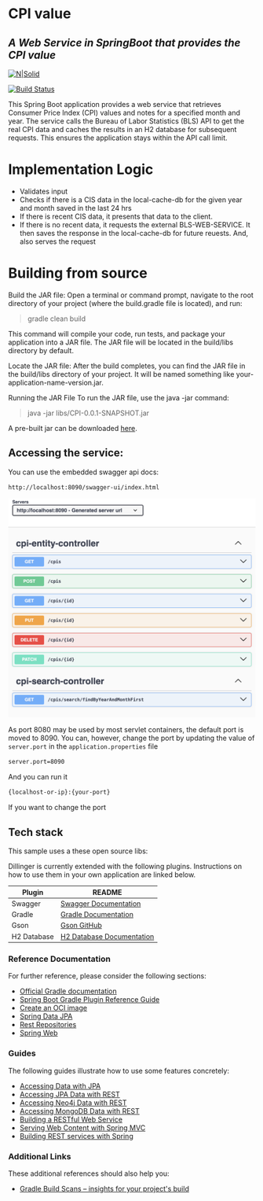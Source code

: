 # CPI value
## _A Web Service in SpringBoot that provides the CPI value_

[![N|Solid](https://miro.medium.com/v2/resize:fit:716/1*98O4Gb5HLSlmdUkKg1DP1Q.png)](https://spring.io/projects/spring-boot)

[![Build Status](https://travis-ci.org/joemccann/dillinger.svg?branch=master)](https://travis-ci.org/joemccann/dillinger)

This Spring Boot application provides a web service that retrieves Consumer Price Index (CPI) values and notes for a specified month and year.
The service calls the Bureau of Labor Statistics (BLS) API to get the real CPI data and caches the results in an H2 database for subsequent requests.
This ensures the application stays within the API call limit.


# Implementation Logic

- Validates input
- Checks if there is a CIS data in the local-cache-db for the given year and month saved in the last 24 hrs
- If there is recent CIS data, it presents that data to the client.
- If there is no recent data, it requests the external BLS-WEB-SERVICE. It then saves the response in the local-cache-db for future reuests. And, also serves the request

# Building from source

Build the JAR file: Open a terminal or command prompt, navigate to the root directory of your project (where the build.gradle file is located), and run:

>gradle clean build


This command will compile your code, run tests, and package your application into a JAR file. The JAR file will be located in the build/libs directory by default.

Locate the JAR file: After the build completes, you can find the JAR file in the build/libs directory of your project. It will be named something like your-application-name-version.jar.

Running the JAR File
To run the JAR file, use the java -jar command:

>java -jar libs/CPI-0.0.1-SNAPSHOT.jar

A pre-built jar can be downloaded [here](https://github.com/mekete/CPI/blob/main/CPI-0.0.1-SNAPSHOT.jar).

## Accessing the service:

You can use the embedded swagger api docs:
```sh
http://localhost:8090/swagger-ui/index.html
```



![Swagger API DOcs](swagger.png)


As port 8080 may be used by most servlet containers, the default port is moved to 8090. You can, however, change the port by updating the value of `server.port` in the  `application.properties` file

```sh
server.port=8090
```

And you can run it
```sh
{localhost-or-ip}:{your-port}
```
If you want to change the port
## Tech stack

This sample uses a these open source libs:

Dillinger is currently extended with the following plugins.
Instructions on how to use them in your own application are linked below.

| Plugin | README |
| ------ | ------ |
| Swagger       | [Swagger Documentation](https://swagger.io/docs/) |
| Gradle        | [Gradle Documentation](https://docs.gradle.org/current/userguide/userguide.html) |
| Gson          | [Gson GitHub](https://github.com/google/gson) |
| H2 Database   | [H2 Database Documentation](https://www.h2database.com/html/main.html) |


### Reference Documentation

For further reference, please consider the following sections:

* [Official Gradle documentation](https://docs.gradle.org)
* [Spring Boot Gradle Plugin Reference Guide](https://docs.spring.io/spring-boot/3.3.2/gradle-plugin)
* [Create an OCI image](https://docs.spring.io/spring-boot/3.3.2/gradle-plugin/packaging-oci-image.html)
* [Spring Data JPA](https://docs.spring.io/spring-boot/docs/3.3.2/reference/htmlsingle/index.html#data.sql.jpa-and-spring-data)
* [Rest Repositories](https://docs.spring.io/spring-boot/docs/3.3.2/reference/htmlsingle/index.html#howto.data-access.exposing-spring-data-repositories-as-rest)
* [Spring Web](https://docs.spring.io/spring-boot/docs/3.3.2/reference/htmlsingle/index.html#web)

### Guides

The following guides illustrate how to use some features concretely:

* [Accessing Data with JPA](https://spring.io/guides/gs/accessing-data-jpa/)
* [Accessing JPA Data with REST](https://spring.io/guides/gs/accessing-data-rest/)
* [Accessing Neo4j Data with REST](https://spring.io/guides/gs/accessing-neo4j-data-rest/)
* [Accessing MongoDB Data with REST](https://spring.io/guides/gs/accessing-mongodb-data-rest/)
* [Building a RESTful Web Service](https://spring.io/guides/gs/rest-service/)
* [Serving Web Content with Spring MVC](https://spring.io/guides/gs/serving-web-content/)
* [Building REST services with Spring](https://spring.io/guides/tutorials/rest/)

### Additional Links

These additional references should also help you:

* [Gradle Build Scans – insights for your project's build](https://scans.gradle.com#gradle)

